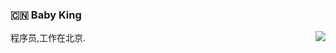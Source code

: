 <!--
**babyking/babyking** is a ✨ _special_ ✨ repository because its `README.md` (this file) appears on your GitHub profile.

Here are some ideas to get you started:

- 🔭 I’m currently working on ...
- 🌱 I’m currently learning ...
- 👯 I’m looking to collaborate on ...
- 🤔 I’m looking for help with ...
- 💬 Ask me about ...
- 📫 How to reach me: ...
- 😄 Pronouns: ...
- ⚡ Fun fact: ...
-->
### :cn: Baby King

<img align="right" src="https://github-readme-stats.vercel.app/api?username=babyking&show_icons=true&icon_color=0366d6&text_color=24292e&bg_color=ffffff&hide_title=true" />

程序员,工作在北京.






